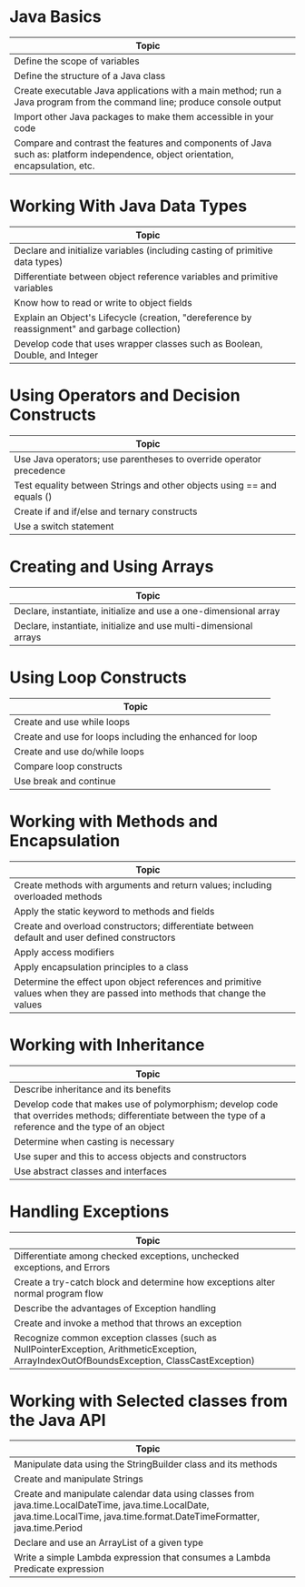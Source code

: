 # Java Basics

| Topic                                                   |      |
|---------------------------------------------------------|------|
| Define the scope of variables                           |      |
| Define the structure of a Java class                    |      |
| Create executable Java applications with a main method; run a Java program from the command line; produce console output |      |
| Import other Java packages to make them accessible in your code |      |
| Compare and contrast the features and components of Java such as: platform independence, object orientation, encapsulation, etc. |      |

# Working With Java Data Types

| Topic                                                   |      |
|---------------------------------------------------------|------|
| Declare and initialize variables (including casting of primitive data types) |      |
| Differentiate between object reference variables and primitive variables |      |
| Know how to read or write to object fields              |      |
| Explain an Object's Lifecycle (creation, "dereference by reassignment" and garbage collection) |      |
| Develop code that uses wrapper classes such as Boolean, Double, and Integer |      |

# Using Operators and Decision Constructs

| Topic                                                   |      |
|---------------------------------------------------------|------|
| Use Java operators; use parentheses to override operator precedence |      |
| Test equality between Strings and other objects using == and equals () |      |
| Create if and if/else and ternary constructs            |      |
| Use a switch statement                                   |      |

# Creating and Using Arrays

| Topic                                                   |      |
|---------------------------------------------------------|------|
| Declare, instantiate, initialize and use a one-dimensional array |      |
| Declare, instantiate, initialize and use multi-dimensional arrays |      |

# Using Loop Constructs

| Topic                                                   |      |
|---------------------------------------------------------|------|
| Create and use while loops                              |      |
| Create and use for loops including the enhanced for loop|      |
| Create and use do/while loops                           |      |
| Compare loop constructs                                 |      |
| Use break and continue                                  |      |

# Working with Methods and Encapsulation

| Topic                                                   |      |
|---------------------------------------------------------|------|
| Create methods with arguments and return values; including overloaded methods |      |
| Apply the static keyword to methods and fields          |      |
| Create and overload constructors; differentiate between default and user defined constructors |      |
| Apply access modifiers                                  |      |
| Apply encapsulation principles to a class               |      |
| Determine the effect upon object references and primitive values when they are passed into methods that change the values |      |

# Working with Inheritance

| Topic                                                   |      |
|---------------------------------------------------------|------|
| Describe inheritance and its benefits                   |      |
| Develop code that makes use of polymorphism; develop code that overrides methods; differentiate between the type of a reference and the type of an object |      |
| Determine when casting is necessary                     |      |
| Use super and this to access objects and constructors   |      |
| Use abstract classes and interfaces                     |      |

# Handling Exceptions

| Topic                                                   |      |
|---------------------------------------------------------|------|
| Differentiate among checked exceptions, unchecked exceptions, and Errors |      |
| Create a try-catch block and determine how exceptions alter normal program flow |      |
| Describe the advantages of Exception handling           |      |
| Create and invoke a method that throws an exception     |      |
| Recognize common exception classes (such as NullPointerException, ArithmeticException, ArrayIndexOutOfBoundsException, ClassCastException) |      |

# Working with Selected classes from the Java API

| Topic                                                   |      |
|---------------------------------------------------------|------|
| Manipulate data using the StringBuilder class and its methods |      |
| Create and manipulate Strings                           |      |
| Create and manipulate calendar data using classes from java.time.LocalDateTime,  java.time.LocalDate, java.time.LocalTime, java.time.format.DateTimeFormatter, java.time.Period |      |
| Declare and use an ArrayList of a given type            |      |
| Write a simple Lambda expression that consumes a Lambda Predicate expression |      |
